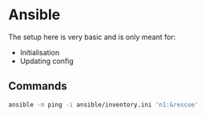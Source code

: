 # Ansible

The setup here is very basic and is only meant for:

- Initialisation
- Updating config

## Commands

```sh
ansible -m ping -i ansible/inventory.ini 'n1:&rescue'
```
